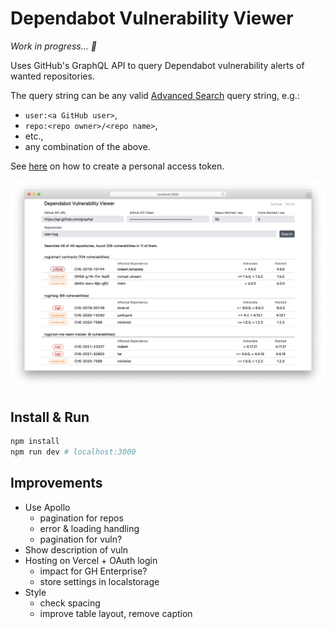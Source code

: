 # Dependabot Vulnerability Viewer

*Work in progress… 🚧*

Uses GitHub's GraphQL API to query Dependabot vulnerability alerts of wanted
repositories.

The query string can be any valid [Advanced Search][] query string, e.g.:

* `user:<a GitHub user>`,
* `repo:<repo owner>/<repo name>`,
* etc.,
* any combination of the above.

See [here][] on how to create a personal access token.

![demo screenshot](/public/dvv-screen.png)

[Advanced Search]: https://github.com/search/advanced
[here]: https://docs.github.com/en/authentication/keeping-your-account-and-data-secure/creating-a-personal-access-token

## Install & Run

```sh
npm install
npm run dev # localhost:3000
```

## Improvements

* Use Apollo
    * pagination for repos
    * error & loading handling
    * pagination for vuln?
* Show description of vuln
* Hosting on Vercel + OAuth login
    * impact for GH Enterprise?
    * store settings in localstorage
* Style
    * check spacing
    * improve table layout, remove caption
